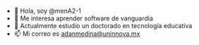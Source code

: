 - 👋 Hola, soy @menA2-1
- 👀 Me interesa aprender software de vanguardia
- 🌱 Actualmente estudio un doctorado en tecnología educativa
- 📫 Mi correo es adanmedina@uninnova.mx

<!---
menA2-1/menA2-1 is a ✨ special ✨ repository because its `README.md` (this file) appears on your GitHub profile.
You can click the Preview link to take a look at your changes.
--->

